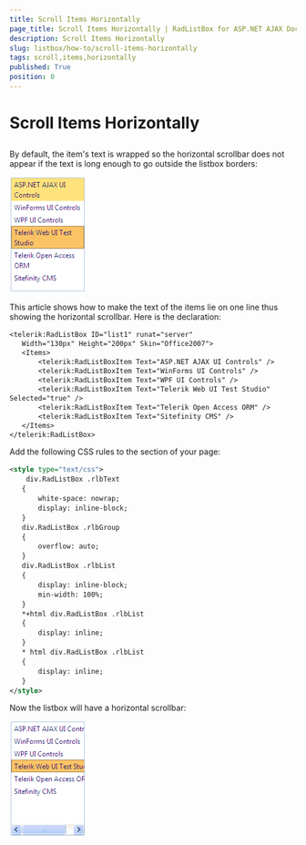 ```yaml
---
title: Scroll Items Horizontally
page_title: Scroll Items Horizontally | RadListBox for ASP.NET AJAX Documentation
description: Scroll Items Horizontally
slug: listbox/how-to/scroll-items-horizontally
tags: scroll,items,horizontally
published: True
position: 0
---
```


# Scroll Items Horizontally

## 

By default, the item's text is wrapped so the horizontal scrollbar does not appear if the text is long enough to go outside the listbox borders:

![No scroll](images/listbox_no_scroll.png)

This article shows how to make the text of the items lie on one line thus showing the horizontal scrollbar. Here is the declaration:

````ASPNET	     
<telerik:RadListBox ID="list1" runat="server"
   Width="130px" Height="200px" Skin="Office2007">
   <Items>
	   <telerik:RadListBoxItem Text="ASP.NET AJAX UI Controls" />
	   <telerik:RadListBoxItem Text="WinForms UI Controls" />
	   <telerik:RadListBoxItem Text="WPF UI Controls" />
	   <telerik:RadListBoxItem Text="Telerik Web UI Test Studio" Selected="true" />
	   <telerik:RadListBoxItem Text="Telerik Open Access ORM" />
	   <telerik:RadListBoxItem Text="Sitefinity CMS" />
   </Items>
</telerik:RadListBox> 
````



Add the following CSS rules to the <HEAD> section of your page:

````XML	     
<style type="text/css">
	div.RadListBox .rlbText
   {
	   white-space: nowrap;
	   display: inline-block;
   }
   div.RadListBox .rlbGroup
   {
	   overflow: auto;
   }
   div.RadListBox .rlbList
   {
	   display: inline-block;
	   min-width: 100%;
   }
   *+html div.RadListBox .rlbList
   {
	   display: inline;
   }
   * html div.RadListBox .rlbList
   {
	   display: inline;
   }
</style> 
````

Now the listbox will have a horizontal scrollbar:

![Horizontal Scrolling](images/listbox_horizontal_scrolling.png)
